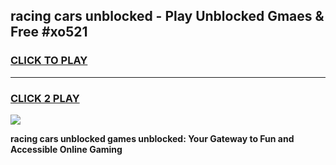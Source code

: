 
## racing cars unblocked - Play Unblocked Gmaes & Free #xo521
<h3>
<a href="https://news.freeplayer.one?title=racing_cars_unblocked&ref=27F">CLICK TO PLAY</a></h3>
<hr>

<h3>
<a href="https://news.freeplayer.one?title=racing_cars_unblocked&ref=27F">CLICK 2 PLAY</a>
  
</h3>

<a href="https://news.freeplayer.one?title=racing_cars_unblocked&ref=27F/"><img src="https://clearcache.store/games.png"></a>


**racing cars unblocked games unblocked: Your Gateway to Fun and Accessible Online Gaming**
